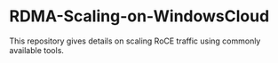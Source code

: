 # RDMA-Scaling-on-WindowsCloud
This repository gives details on scaling RoCE traffic using commonly available tools. 
